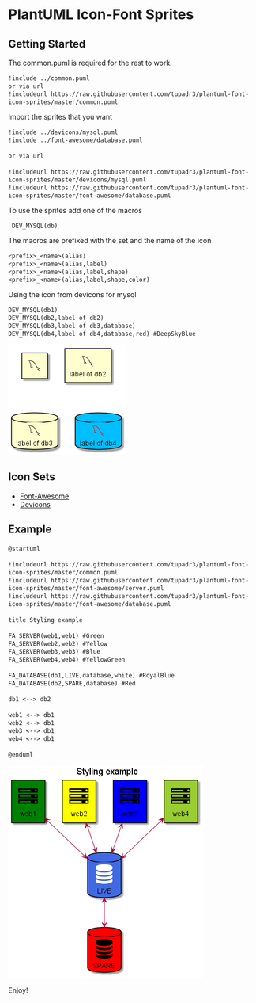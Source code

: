 # PlantUML Icon-Font Sprites

## Getting Started

The common.puml is required for the rest to work. 
	
	!include ../common.puml
	or via url 
	!includeurl https://raw.githubusercontent.com/tupadr3/plantuml-font-icon-sprites/master/common.puml

Import the sprites that you want

	!include ../devicons/mysql.puml
	!include ../font-awesome/database.puml

	or via url

	!includeurl https://raw.githubusercontent.com/tupadr3/plantuml-font-icon-sprites/master/devicons/mysql.puml
	!includeurl https://raw.githubusercontent.com/tupadr3/plantuml-font-icon-sprites/master/font-awesome/database.puml

To use the sprites add one of the macros

	 DEV_MYSQL(db)

The macros are prefixed with the set and the name of the icon

	<prefix>_<name>(alias)
	<prefix>_<name>(alias,label)
	<prefix>_<name>(alias,label,shape)
	<prefix>_<name>(alias,label,shape,color)
	
Using the icon from devicons for mysql
	
	DEV_MYSQL(db1)
	DEV_MYSQL(db2,label of db2)
	DEV_MYSQL(db3,label of db3,database)
	DEV_MYSQL(db4,label of db4,database,red) #DeepSkyBlue

![overload-example](examples/overload-example.png)

## Icon Sets

* [Font-Awesome](http://fontawesome.io/)
* [Devicons](http://vorillaz.github.io/devicons)

## Example 

	@startuml

	!includeurl https://raw.githubusercontent.com/tupadr3/plantuml-font-icon-sprites/master/common.puml
	!includeurl https://raw.githubusercontent.com/tupadr3/plantuml-font-icon-sprites/master/font-awesome/server.puml
	!includeurl https://raw.githubusercontent.com/tupadr3/plantuml-font-icon-sprites/master/font-awesome/database.puml
	
	title Styling example

	FA_SERVER(web1,web1) #Green
	FA_SERVER(web2,web2) #Yellow
	FA_SERVER(web3,web3) #Blue
	FA_SERVER(web4,web4) #YellowGreen

	FA_DATABASE(db1,LIVE,database,white) #RoyalBlue
	FA_DATABASE(db2,SPARE,database) #Red

	db1 <--> db2

	web1 <--> db1
	web2 <--> db1
	web3 <--> db1
	web4 <--> db1

	@enduml

![styling-example](examples/styling-example.png)


Enjoy!





